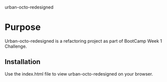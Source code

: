 urban-octo-redesigned

# Purpose
Urban-octo-redesigned is a refactoring project as part of BootCamp Week 1 Challenge.

## Installation
Use the index.html file to view urban-octo-redesigned on your browser.
